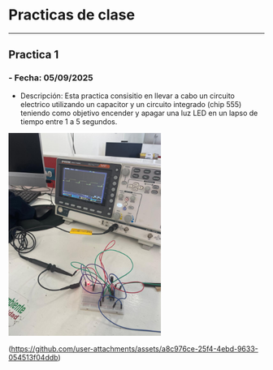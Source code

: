 # **Practicas de clase**
---
## **Practica 1**
### - **Fecha:** 05/09/2025

- Descripción: Esta practica consisitio en llevar a cabo un circuito electrico utilizando un capacitor y un circuito integrado (chip 555) teniendo como objetivo encender y apagar una luz LED en un lapso de tiempo entre 1 a 5 segundos.

<img src="recursos/imgs/practica1img.jfif" alt="Diagrama del sistema" width="300">  

(https://github.com/user-attachments/assets/a8c976ce-25f4-4ebd-9633-054513f04ddb)



